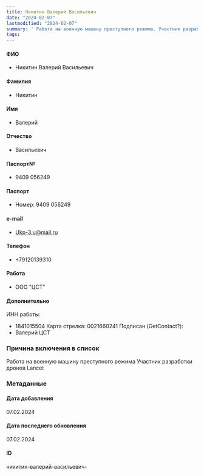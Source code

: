 ```yaml
---
title: Никитин Валерий Васильевич
date: "2024-02-07"
lastmodified: "2024-02-07"
summary: ' Работа на военную машину преступного режима. Участник разработки дронов Lancet'
tags: 
---
```

<!--# pp2-->
<!--## Фигурант-->
<!--### Личные данные-->
#### ФИО
- Никитин Валерий Васильевич
#### Фамилия
- Никитин
#### Имя
- Валерий
#### Отчество
- Васильевич
#### Паспорт№
- 9409 056249
#### Паспорт
- Номер: 9409 056249
#### e-mail
- Ukp-3.u@mail.ru
#### Телефон
- +79120139310
#### Работа
- ООО "ЦСТ"
#### Дополнительно
ИНН работы:
- 1841015504
Карта стрелка:
0021660241
Подписан (GetContact?):
- Валерий ЦСТ
### Причина включения в список
Работа на военную машину преступного режима
Участник разработки дронов Lancet
### Метаданные
#### Дата добавления
07.02.2024
#### Дата последнего обновления
07.02.2024
#### ID
никитин-валерий-васильевич-
<!--## END;-->
